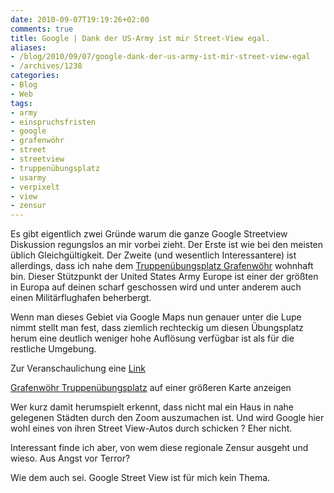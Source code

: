 ```yaml
---
date: 2010-09-07T19:19:26+02:00
comments: true
title: Google | Dank der US-Army ist mir Street-View egal.
aliases:
- /blog/2010/09/07/google-dank-der-us-army-ist-mir-street-view-egal
- /archives/1238
categories:
- Blog
- Web
tags:
- army
- einspruchsfristen
- google
- grafenwöhr
- street
- streetview
- truppenübungsplatz
- usarmy
- verpixelt
- view
- zensur
---
```


Es gibt eigentlich zwei Gründe warum die ganze Google Streetview Diskussion
regungslos an mir vorbei zieht. Der Erste ist wie bei den meisten üblich
Gleichgültigkeit. Der Zweite (und wesentlich Interessantere) ist
allerdings, dass ich nahe dem [Truppenübungsplatz Grafenwöhr](http://de.wikipedia.org/wiki/Truppen%C3%BCbungsplatz_Grafenw%C3%B6hr)
wohnhaft bin. Dieser Stützpunkt der United States Army Europe ist einer der
größten in Europa auf deinen scharf geschossen wird und unter anderem auch
einen Militärflughafen beherbergt.

Wenn man dieses Gebiet via Google Maps nun genauer unter die Lupe nimmt
stellt man fest, dass ziemlich rechteckig um diesen Übungsplatz herum eine
deutlich weniger hohe Auflösung verfügbar ist als für die restliche
Umgebung.

Zur Veranschaulichung eine [Link](http://maps.google.de/maps/ms?ie=UTF8&t=h&hl=de&msa=0&msid=112531280274380882803.00048f986e29daaba410a&ll=49.67696,11.685677&spn=0.152181,0.445976&z=12)

[Grafenwöhr Truppenübungsplatz](http://maps.google.de/maps/ms?ie=UTF8&t=h&hl=de&msa=0&msid=112531280274380882803.00048f986e29daaba410a&ll=49.67696,11.685677&spn=0.152181,0.445976&source=embed) auf einer größeren Karte anzeigen

Wer kurz damit herumspielt erkennt, dass nicht mal ein Haus in nahe
gelegenen Städten durch den Zoom auszumachen ist. Und wird Google hier wohl
eines von ihren Street View-Autos durch schicken ? Eher nicht.

Interessant finde ich aber, von wem diese regionale Zensur ausgeht und
wieso. Aus Angst vor Terror?

Wie dem auch sei. Google Street View ist für mich kein Thema.
